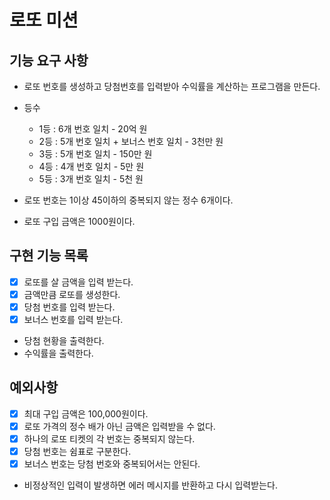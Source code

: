 # 로또 미션

## 기능 요구 사항

* 로또 번호를 생성하고 당첨번호를 입력받아 수익률을 계산하는 프로그램을 만든다.

* 등수
    * 1등 : 6개 번호 일치 - 20억 원
    * 2등 : 5개 번호 일치 + 보너스 번호 일치 - 3천만 원
    * 3등 : 5개 번호 일치 - 150만 원
    * 4등 : 4개 번호 일치 - 5만 원
    * 5등 : 3개 번호 일치 - 5천 원
* 로또 번호는 1이상 45이하의 중복되지 않는 정수 6개이다.
* 로또 구입 금액은 1000원이다.

## 구현 기능 목록

* [x] 로또를 살 금액을 입력 받는다.
* [x] 금액만큼 로또를 생성한다.
* [x] 당첨 번호를 입력 받는다.
* [x] 보너스 번호를 입력 받는다.
* 당첨 현황을 출력한다.
* 수익률을 출력한다.

## 예외사항
* [x] 최대 구입 금액은 100,000원이다.
* [x] 로또 가격의 정수 배가 아닌 금액은 입력받을 수 없다.
* [x] 하나의 로또 티켓의 각 번호는 중복되지 않는다.
* [x] 당첨 번호는 쉼표로 구분한다.
* [x] 보너스 번호는 당첨 번호와 중복되어서는 안된다.
* 비정상적인 입력이 발생하면 에러 메시지를 반환하고 다시 입력받는다.
